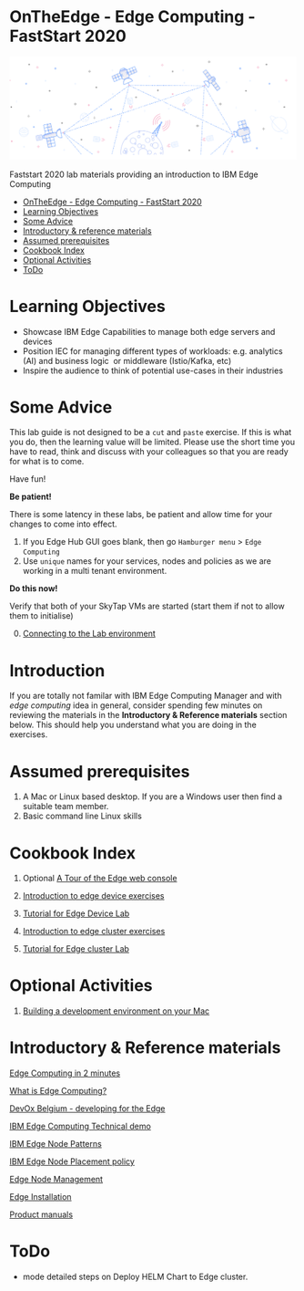 # OnTheEdge - Edge Computing - FastStart 2020

![edge computing](images/2020/01/edge-computing.png)

Faststart 2020 lab materials providing an introduction to IBM Edge Computing

<!-- TOC -->

- [OnTheEdge - Edge Computing - FastStart 2020](#ontheedge---edge-computing---faststart-2020)
- [Learning Objectives](#learning-objectives)
- [Some Advice](#some-advice)
- [Introductory & reference materials](#introductory-&-reference-materials)
- [Assumed prerequisites](#assumed-prerequisites)
- [Cookbook Index](#cookbook-index)
- [Optional Activities](#optional-activities)
- [ToDo](#todo)

<!-- /TOC -->

# Learning Objectives

- Showcase IBM Edge Capabilities to manage both edge servers and devices
- Position IEC for managing different types of workloads:
    e.g. analytics (AI) and business logic  or middleware (Istio/Kafka, etc)
- Inspire the audience to think of potential use-cases in their industries

# Some Advice

This lab guide is not designed to be a `cut` and `paste` exercise. If this is what you do, then the learning value will be limited. Please use the short time you have to read, think and discuss with your colleagues so that you are ready for what is to come.

Have fun!

**Be patient!**

There is some latency in these labs, be patient and allow time for your changes to come into effect.

1. If you Edge Hub GUI goes blank, then go `Hamburger menu` > `Edge Computing`
2. Use `unique` names for your services, nodes and policies as we are working in a multi tenant environment.

**Do this now!**

Verify that both of your SkyTap VMs are started (start them if not to allow them to initialise)

0. [Connecting to the Lab environment](./ConnectToLabEnvrionment.md)


# Introduction

If you are totally not familar with IBM Edge Computing Manager and with *edge computing* idea in general, consider spending few minutes on reviewing the materials in the **Introductory & Reference materials** section below. This should help you understand what you are doing in the exercises.

# Assumed prerequisites

1. A Mac or Linux based desktop. If you are a Windows user then find a suitable team member.
2. Basic command line Linux skills

# Cookbook Index

1. Optional [A Tour of the Edge web console](https://www.ibm.com/cloud/garage/dte/producttour/ibm-edge-computing-product-tour)

2. [Introduction to edge device exercises](./EdgeDeviceStoryboard.md)
3. [Tutorial for Edge Device Lab](./EdgeDeviceLab.md)


4. [Introduction to edge cluster exercises](./EdgeServerStoryboard.md)
5. [Tutorial for Edge cluster Lab](./EdgeServerLab.md)

# Optional Activities

1. [Building a development environment on your Mac](./BuildingDevEnvironment.md)

# Introductory & Reference materials

[Edge Computing in 2 minutes](https://youtu.be/AF5ZkcnptMs)

[What is Edge Computing?](https://youtu.be/cEOUeItHDdo)

[DevOx Belgium - developing for the Edge](https://youtu.be/CCWbVjVqH20)

[IBM Edge Computing Technical demo](https://ibm.box.com/s/ela8d52klvba7qwx21fewln4fqfv2kcc)

[IBM Edge Node Patterns](https://ibm.box.com/s/6ik3zs0a5bh4swakywa5v90kmzf8ieik)

[IBM Edge Node Placement policy](https://ibm.box.com/s/rs2vftcch7xtszc31e7kakxa1mpuvk4a)

[Edge Node Management](https://ibm.box.com/s/1t8q4v1z7nxb5fhbzo0ajs7i0u1xykbd)

[Edge Installation](https://ibm.box.com/s/pwgvv5du2hji6cick2getbx6108ddbgl)

[Product manuals](https://www.ibm.com/support/knowledgecenter/SSFKVV_3.2.1/kc_welcome_containers.html)

# ToDo

- mode detailed steps on Deploy HELM Chart to Edge cluster.
